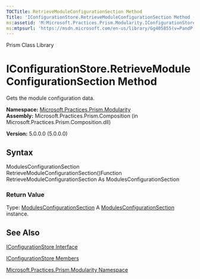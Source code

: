 ```yaml
---
TOCTitle: RetrieveModuleConfigurationSection Method
Title: 'IConfigurationStore.RetrieveModuleConfigurationSection Method (Microsoft.Practices.Prism.Modularity)'
ms:assetid: 'M:Microsoft.Practices.Prism.Modularity.IConfigurationStore.RetrieveModuleConfigurationSection'
ms:mtpsurl: 'https://msdn.microsoft.com/en-us/library/Gg405855(v=PandP.50)'
---
```


Prism Class Library

IConfigurationStore.RetrieveModuleConfigurationSection Method
=================================================================

Gets the module configuration data.

**Namespace:** [Microsoft.Practices.Prism.Modularity](https://msdn.microsoft.com/library/microsoft.practices.prism.modularity)
**Assembly:** Microsoft.Practices.Prism.Composition (in Microsoft.Practices.Prism.Composition.dll)

**Version:** 5.0.0.0 (5.0.0.0)

## Syntax


ModulesConfigurationSection RetrieveModuleConfigurationSection()Function RetrieveModuleConfigurationSection As ModulesConfigurationSection
### Return Value

Type: [ModulesConfigurationSection](https://msdn.microsoft.com/library/microsoft.practices.prism.modularity.modulesconfigurationsection)
A [ModulesConfigurationSection](https://msdn.microsoft.com/library/microsoft.practices.prism.modularity.modulesconfigurationsection) instance.

See Also
--------


[IConfigurationStore Interface](https://msdn.microsoft.com/library/microsoft.practices.prism.modularity.iconfigurationstore)

[IConfigurationStore Members](https://msdn.microsoft.com/allmembers.t:microsoft.practices.prism.modularity.iconfigurationstore)

[Microsoft.Practices.Prism.Modularity Namespace](https://msdn.microsoft.com/library/microsoft.practices.prism.modularity)
